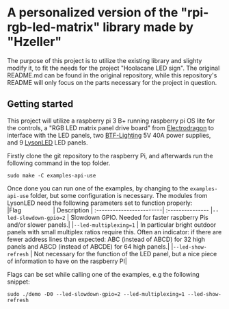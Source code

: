A personalized version of the "rpi-rgb-led-matrix" library made by "Hzeller"
============================================================================

The purpose of this project is to utilize the existing library and slighty modify it,
to fit the needs for the project "Hoolacane LED sign". The original README.md can be
found in the original repository, while this repository's README will only focus on the
parts necessary for the project in question.

Getting started
---------------
This project will utilize a raspberry pi 3 B+ running raspberry pi OS lite for the controls,
a "RGB LED matrix panel drive board" from [Electrodragon](https://www.electrodragon.com/product/rgb-matrix-panel-drive-board-raspberry-pi/)
to interface with the LED panels, two [BTF-Lighting](https://www.amazon.de/-/en/dp/B085C2N571?ref=ppx_yo2ov_dt_b_product_details&th=1)
5V 40A power supplies, and 9 [LysonLED](https://www.aliexpress.com/item/32382200566.html) LED panels.

Firstly clone the git repository to the raspberry Pi, and afterwards run the following command in
the top folder.
```
sudo make -C examples-api-use
```
Once done you can run one of the examples, by changing to the `examples-api-use` folder, but some 
configuration is necessary. The modules from LysonLED need the following parameters set to function 
properly:
|Flag                    | Description |
:------------------------| :---------------
|`--led-slowdown-gpio=2` | Slowdown GPIO. Needed for faster raspberry Pis and/or slower panels.|
|`--led-multiplexing=1`  | In particular bright outdoor panels with small multiplex ratios require this. Often an indicator: if there are fewer address lines than expected: ABC (instead of ABCD) for 32 high panels and ABCD (instead of ABCDE) for 64 high panels.|
|`--led-show-refresh`    | Not necessary for the function of the LED panel, but a nice piece of information to have on the raspberry PI|

Flags can be set while calling one of the examples, e.g the following snippet:
```
sudo ./demo -D0 --led-slowdown-gpio=2 --led-multiplexing=1 --led-show-refresh 
```
